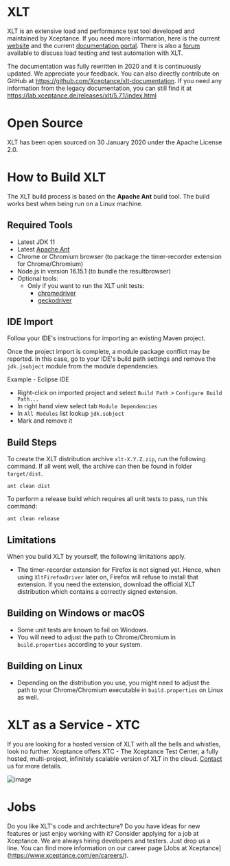 # XLT
XLT is an extensive load and performance test tool developed and maintained by Xceptance. If you need more information, here is the current [website](https://www.xceptance.com/xlt/) and the current [documentation portal](https://xltdoc.xceptance.com/). There is also a [forum](https://ask.xceptance.de/) available to discuss load testing and test automation with XLT.

The documentation was fully rewritten in 2020 and it is continuously updated. We appreciate your feedback. You can also directly contribute on GitHub at https://github.com/Xceptance/xlt-documentation. If you need any information from the legacy documentation, you can still find it at https://lab.xceptance.de/releases/xlt/5.7.1/index.html

# Open Source
XLT has been open sourced on 30 January 2020 under the Apache License 2.0.

# How to Build XLT

The XLT build process is based on the **Apache Ant** build tool. The build works best when being run on a Linux machine.

## Required Tools

* Latest JDK 11
* Latest [Apache Ant](https://ant.apache.org/)
* Chrome or Chromium browser (to package the timer-recorder extension for Chrome/Chromium)
* Node.js in version 16.15.1 (to bundle the resultbrowser)
* Optional tools:
    * Only if you want to run the XLT unit tests:
        * [chromedriver](https://chromedriver.chromium.org/)
        * [geckodriver](https://github.com/mozilla/geckodriver)

## IDE Import

Follow your IDE's instructions for importing an existing Maven project.

Once the project import is complete, a module package conflict may be reported. In this case, go to your IDE's build path settings and remove the `jdk.jsobject` module from the module dependencies.

Example - Eclipse IDE
* Right-click on imported project and select `Build Path` > `Configure Build Path...`
* In right hand view select tab `Module Dependencies`
* In `All Modules` list lookup `jdk.sobject`
* Mark and remove it

## Build Steps

To create the XLT distribution archive `xlt-X.Y.Z.zip`, run the following command. If all went well, the archive can then be found in folder `target/dist`.

```
ant clean dist
```

To perform a release build which requires all unit tests to pass, run this command:

```
ant clean release 
```

## Limitations

When you build XLT by yourself, the following limitations apply.

* The timer-recorder extension for Firefox is not signed yet. Hence, when using `XltFirefoxDriver` later on, Firefox will refuse to install that extension. If you need the extension, download the official XLT distribution which contains a correctly signed extension.

## Building on Windows or macOS

* Some unit tests are known to fail on Windows.
* You will need to adjust the path to Chrome/Chromium in `build.properties` according to your system.

## Building on Linux

* Depending on the distribution you use, you might need to adjust the path to your Chrome/Chromium executable in `build.properties` on Linux as well.

# XLT as a Service - XTC
If you are looking for a hosted version of XLT with all the bells and whistles, look no further. Xceptance offers XTC - The Xceptance Test Center, a fully hosted, multi-project, infinitely scalable version of XLT in the cloud. [Contact](https://www.xceptance.com/en/contact/) us for more details.

![image](https://github.com/Xceptance/XLT/assets/1793856/7a8efb7b-caef-4aaf-9321-cdcaba673d8a)

# Jobs
Do you like XLT's code and architecture? Do you have ideas for new features or just enjoy working with it? Consider applying for a job at Xceptance. We are always hiring developers and testers. Just drop us a line. You can find more information on our career page [Jobs at Xceptance] (https://www.xceptance.com/en/careers/).
